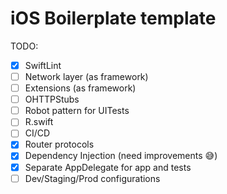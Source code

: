 # iOS Boilerplate template

TODO:
- [x] SwiftLint
- [ ] Network layer (as framework)
- [ ] Extensions (as framework)
- [ ] OHTTPStubs
- [ ] Robot pattern for UITests
- [ ] R.swift
- [ ] CI/CD
- [x] Router protocols
- [x] Dependency Injection (need improvements 😅)
- [x] Separate AppDelegate for app and tests
- [ ] Dev/Staging/Prod configurations
